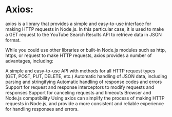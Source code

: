 # Axios:

axios is a library that provides a simple and easy-to-use interface for making HTTP requests in Node.js. In this particular case, it is used to make a GET request to the YouTube Search Results API to retrieve data in JSON format.

While you could use other libraries or built-in Node.js modules such as http, https, or request to make HTTP requests, axios provides a number of advantages, including:

A simple and easy-to-use API with methods for all HTTP request types (GET, POST, PUT, DELETE, etc.)
Automatic handling of JSON data, including parsing and stringifying
Automatic handling of response codes and errors
Support for request and response interceptors to modify requests and responses
Support for canceling requests and timeouts
Browser and Node.js compatibility
Using axios can simplify the process of making HTTP requests in Node.js, and provide a more consistent and reliable experience for handling responses and errors.
